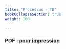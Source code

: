 ```yaml
---
title: "Processus - TD"
bookCollapseSection: true
weight: 100

---
```


### PDF : [pour impression](/uploads/docnsitale/processus/td_processus.pdf)


